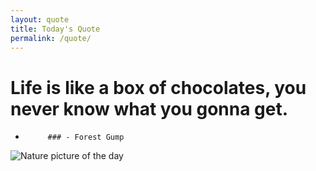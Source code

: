 ```yaml
---
layout: quote
title: Today's Quote
permalink: /quote/
---
```


# Life is like a box of chocolates, you never know what you gonna get.

   -          ### - Forest Gump

<img src="http://www.naturepicoftheday.com/npods/2021/february/winterscape_800w.jpg" alt="Nature picture of the day">